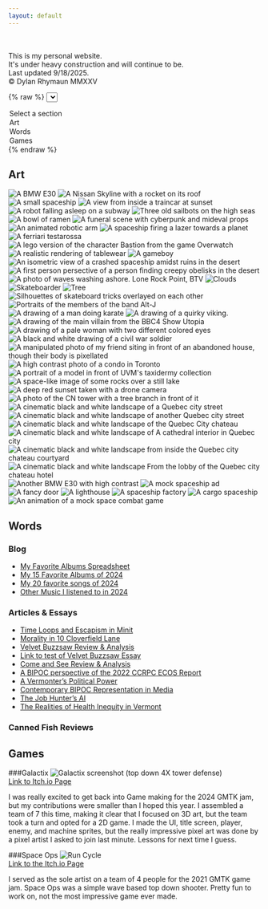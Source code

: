 ```yaml
---
layout: default
---
```


<!--
// MD RULES
// Text can be **bold**, _italic_, or ~~strikethrough~~.
// #Word is h1, ##Word is h2, ###Word is h3, et cetera
// * is for UL
// 1., 2., 3. for OL
// For tables: 
// | head1        | head two          | three |
// |:-------------|:------------------|:------|
// | ok           | good swedish fish | nice  |
// | out of stock | good and plenty   | nice  |
// For horizontal line: "* * *"
// Small Image: ![Desc](URL or path)
// Large Image![Desc](URL or path)
// Definition Lists can be used with html syntax: <dl>, <dt>name</dt><dd>Godzilla</dd></dl>
-->

<br>
<br>
<!-- Dropdown -->
This is my personal website. <br>It's under heavy construction and will continue to be. <br>Last updated 9/18/2025.<br>&copy; Dylan Rhymaun MMXXV

{% raw %}
<select id="menu">
  <option value="">Select a section</option>
  <option value="one">Art</option>
  <option value="two">Words</option>
  <option value="three">Games</option>
</select>
{% endraw %}

<!-- Sections -->
<div id="dropdown-sections">
    <section id="one" class="hidden">
    <h2>Art</h2>
    <img  alt="A BMW E30" src="assets/img/1.gif">
        <img alt="A Nissan Skyline with a rocket on its roof" src="assets/img/2.gif">
        <img alt="A small spaceship" src="assets/img/3.png">
        <img alt="A view from inside a traincar at sunset" src="assets/img/4.gif">
        <img alt="A robot falling asleep on a subway" src="assets/img/5.gif">
        <img alt="Three old sailbots on the high seas" src="assets/img/6.gif">
        <img alt="A bowl of ramen" src="assets/img/7.png">  
        <img alt="A funeral scene with cyberpunk and mideval props" src="assets/img/8.png">
        <img alt="An animated robotic arm" src="assets/img/9.gif">
        <img alt="A spaceship firing a lazer towards a planet" src="assets/img/10.gif">
        <img alt="A ferriari testarossa" src="assets/img/11.png">
        <img alt="A lego version of the character Bastion from the game Overwatch" src="assets/img/13.png">
        <img alt="A realistic rendering of tablewear" src="assets/img/15.png">
        <img alt="A gameboy" src="assets/img/16.gif">
        <img alt="An isometric view of a crashed spaceship amidst ruins in the desert" src="assets/img/17.png">
        <img alt="A first person persective of a person finding creepy obelisks in the desert" src="assets/img/18.gif">
        <img alt="A photo of waves washing ashore. Lone Rock Point, BTV" src="assets/img/7A.jpg">
        <img alt="Clouds" src="assets/img/10.jpg">
        <img alt="Skateboarder" src="assets/img/12.JPG">
        <img alt="Tree" src="assets/img/26.jpg">
        <img alt="Silhouettes of skateboard tricks overlayed on each other" src="assets/img/19.jpg">
        <img alt="Portraits of the members of the band Alt-J" src="assets/img/28.png">
        <img alt="A drawing of a man doing karate" src="assets/img/29.png">
        <img alt="A drawing of a quirky viking. " src="assets/img/30.png">
        <img alt="A drawing of the main villain from the BBC4 Show Utopia" src="assets/img/31.png">
        <img alt="A drawing of a pale woman with two different colored eyes" src="assets/img/32.png">
        <img alt="A black and white drawing of a civil war soldier" src="assets/img/33.png">
        <img alt="A manipulated photo of my friend siting in front of an abandoned house, though their body is pixellated" src="assets/img/34.jpg">
        <img alt="A high contrast photo of a condo in Toronto" src="assets/img/36.jpg">
        <img alt="A portrait of a model in front of UVM's taxidermy collection" src="assets/img/37.jpg">
        <img alt="A space-like image of some rocks over a still lake" src="assets/img/38.JPG">
        <img alt="A deep red sunset taken with a drone camera" src="assets/img/39.JPG">
        <img alt="A photo of the CN tower with a tree branch in front of it" src="assets/img/40.JPG">
        <img alt="A cinematic black and white landscape of a Quebec city street" src="assets/img/41.jpg">
        <img alt="A cinematic black and white landscape of another Quebec city street" src="assets/img/42.jpg">
        <img alt="A cinematic black and white landscape of the Quebec City chateau" src="assets/img/43.jpg">
        <img alt="A cinematic black and white landscape of A cathedral interior in Quebec city" src="assets/img/44.jpg">
        <img alt="A cinematic black and white landscape from inside the Quebec city chateau courtyard " src="assets/img/45.jpg">
        <img alt="A cinematic black and white landscape From the lobby of the Quebec city chateau hotel " src="assets/img/46.jpg">
        <img alt="Another BMW E30 with high contrast" src="assets/img/20.png">
        <img alt="A mock spaceship ad" src="assets/img/21.png">
        <img alt="A fancy door" src="assets/img/22.png">
        <img alt="A lighthouse" src="assets/img/24.gif">
        <img alt="A spaceship factory" src="assets/img/25.png">
        <img alt="A cargo spaceship" src="assets/img/27.png">
        <img alt="An animation of a mock space combat game" src="assets/img/35.gif">
    </section>
    <section id="two" class="hidden">
      <h2>Words</h2>
      <h3>Blog</h3>
        <ul>
          <li><a href="./writing/fun/favoriteAlbumsOAT.html">My Favorite Albums Spreadsheet</a></li>
          <li><a href="./writing/fun/albumsof2024.html">My 15 Favorite Albums of 2024</a></li>
          <li><a href="./writing/fun/songsof2024.html">My 20 favorite songs of 2024</a></li>
          <li><a href="./writing/fun/othermusicof2024.html">Other Music I listened to in 2024</a></li>
        </ul>
      <h3>Articles & Essays</h3>
        <ul>
          <li><a href="./writing/professional/timeloopsminit.html">Time Loops and Escapism in Minit</a></li>
          <li><a href="./writing/professional/moralityin10cloverfield.html">Morality in 10 Cloverfield Lane</a></li>
          <li><a href="./writing/professional/velvetbuzzsaw.html">Velvet Buzzsaw Review & Analysis</a></li>
          <li><a href="./writing/professional/velvetbuzzsaw.html">Link to test of Velvet Buzzsaw Essay</a></li>
          <li><a href="./writing/professional/comeandseereview.html">Come and See Review & Analysis</a></li>
          <li><a href="./writing/professional/20230131.html">A BIPOC perspective of the 2022 CCRPC ECOS Report</a></li>
          <li><a href="./writing/professional/20230228.html">A Vermonter’s Political Power</a></li>
          <li><a href="./writing/professional/20230531.html">Contemporary BIPOC Representation in Media</a></li>
          <li><a href="./writing/professional/20230731.html">The Job Hunter’s AI</a></li>
          <li><a href="./writing/professional/20231031.html">The Realities of Health Inequity in Vermont</a></li>
        </ul>
          <h3>Canned Fish Reviews</h3>
    </section>
    <section id="three" class="hidden">
    <h2>Games</h2>                
      ###Galactix
      <img alt="Galactix screenshot (top down 4X tower defense)" src="assets/img/galactix.png">
      <br><a href="https://crispy-chicken.itch.io/galactix">Link to Itch.io Page</a>
      <p>I was really excited to get back into Game making for the 2024 GMTK jam, but my contributions were smaller than I hoped this year. I assembled a team of 7 this time, making it clear that I focused on 3D art, but the team took a turn and opted for a 2D game. I made the UI, title screen, player, enemy, and machine sprites, but the really impressive pixel art was done by a pixel artist I asked to join last minute. Lessons for next time I guess.</p>
      ###Space Ops
      <img alt="Run Cycle" src="assets/img/spaceops-running.gif">
      <br><a href="https://yaboyled.itch.io/spaceops">Link to the Itch.io Page</a>
      <p>I served as the sole artist on a team of 4 people for the 2021 GMTK game jam. Space Ops was a simple wave based top down shooter. Pretty fun to work on, not the most impressive game ever made.</p>    </section>
</div>
